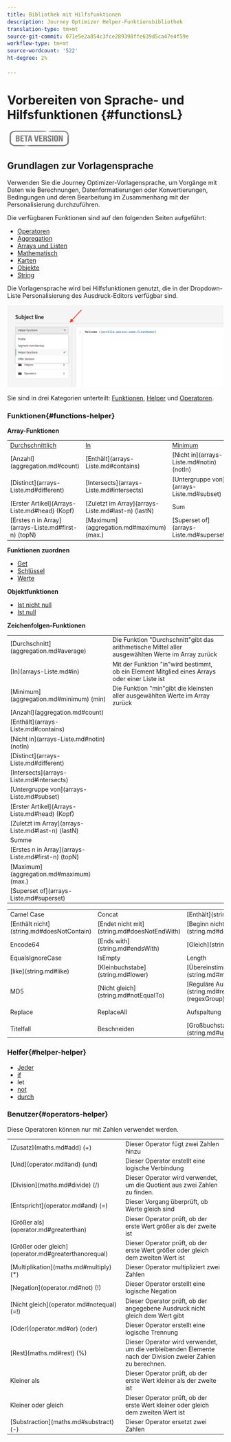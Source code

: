 ```yaml
---
title: Bibliothek mit Hilfsfunktionen
description: Journey Optimizer Helper-Funktionsbibliothek
translation-type: tm+mt
source-git-commit: 071e5e2a854c3fce289398ffe639d5ca47e4f59e
workflow-type: tm+mt
source-wordcount: '522'
ht-degree: 2%

---
```



# Vorbereiten von Sprache- und Hilfsfunktionen {#functionsL}

![](../../assets/do-not-localize/badge.png)


## Grundlagen zur Vorlagensprache

Verwenden Sie die Journey Optimizer-Vorlagensprache, um Vorgänge mit Daten wie Berechnungen, Datenformatierungen oder Konvertierungen, Bedingungen und deren Bearbeitung im Zusammenhang mit der Personalisierung durchzuführen.

Die verfügbaren Funktionen sind auf den folgenden Seiten aufgeführt:

* [Operatoren](operators.md)
* [Aggregation](aggregation.md)
* [Arrays und Listen](arrays-list.md)
* [Mathematisch](maths.md)
* [Karten](maps.md)
* [Objekte](objects.md)
* [String ](string.md)

Die Vorlagensprache wird bei Hilfsfunktionen genutzt, die in der Dropdown-Liste Personalisierung des Ausdruck-Editors verfügbar sind.

![](../assets/access-helper-functions.png)

Sie sind in drei Kategorien unterteilt: [Funktionen](#functions-helper), [Helper](#helper-helper) und [Operatoren](#operators-helper).

### Funktionen{#functions-helper}

**Array-Funktionen**

<table>
    <tr><td><a href="aggregation.md#average">Durchschnittlich</a></td><td><a href="arrays-list.md#in">In</a></td><td><a href="aggregation.md#minimum">Minimum</a></td></tr>
    <tr><td>[Anzahl](aggregation.md#count)</td><td>[Enthält](arrays-Liste.md#contains)</td><td>[Nicht in](arrays-Liste.md#notin) (notIn)</td></tr>
    <tr><td>[Distinct](arrays-Liste.md#different)</td><td>[Intersects](arrays-Liste.md#intersects)</td><td>[Untergruppe von](arrays-Liste.md#subset)</td></tr>
    <tr><td>[Erster Artikel](Arrays-Liste.md#head) (Kopf)</td><td>[Zuletzt im Array](arrays-Liste.md#last-n) (lastN)</td><td>Sum</td></tr>
    <tr><td>[Erstes n in Array](arrays-Liste.md#first-n) (topN)</td><td>[Maximum](aggregation.md#maximum) (max.)</td><td>[Superset of](arrays-Liste.md#superset)</td></tr>
</table>


**Funktionen zuordnen**

* [Get](maps.md#get)
* [Schlüssel](maps.md#keys)
* [Werte](maps.md#values)

**Objektfunktionen**

* [Ist nicht null](objects.md#isNotNull)
* [Ist null](objects.md#isNull)

**Zeichenfolgen-Funktionen**

<table>
    <tr>
        <td>[Durchschnitt](aggregation.md#average)</td><td>Die Funktion "Durchschnitt"gibt das arithmetische Mittel aller ausgewählten Werte im Array zurück</td>
    </tr>
    <tr>
        <td>[In](arrays-Liste.md#in)</td><td>Mit der Funktion "in"wird bestimmt, ob ein Element Mitglied eines Arrays oder einer Liste ist</td>
    </tr>
    <tr>
        <td>[Minimum](aggregation.md#minimum) (min)</td><td>Die Funktion "min"gibt die kleinsten aller ausgewählten Werte im Array zurück</td>
    </tr>
    <tr>
        <td>[Anzahl](aggregation.md#count)</td><td></td>
    </tr>
    <tr>
        <td>[Enthält](arrays-Liste.md#contains)</td><td></td>
    </tr>
    <tr>
        <td>[Nicht in](arrays-Liste.md#notin) (notIn)</td><td></td>
    </tr>
    <tr>
        <td>[Distinct](arrays-Liste.md#different)</td><td></td>
    </tr>
    <tr>
        <td>[Intersects](arrays-Liste.md#intersects)</td><td></td>
    </tr>
    <tr>
        <td>[Untergruppe von](arrays-Liste.md#subset)</td><td></td>
    </tr>
    <tr>
        <td>[Erster Artikel](Arrays-Liste.md#head) (Kopf)</td><td></td>
    </tr>
    <tr>
        <td>[Zuletzt im Array](arrays-Liste.md#last-n) (lastN)</td><td></td>
    </tr>
    <tr>
        <td>Summe</td><td></td>
    </tr>
    <tr>
        <td>[Erstes n in Array](arrays-Liste.md#first-n) (topN)</td><td></td>
    </tr>
    <tr>
        <td>[Maximum](aggregation.md#maximum) (max.)</td><td></td>
    </tr>
    <tr>
        <td>[Superset of](arrays-Liste.md#superset)</td><td></td>
    </tr>
</table>


<table>
    <tr>
        <td>Camel Case</td>
        <td>Concat</td>
        <td>[Enthält](string.md#contains)</td>
    </tr>
    <tr>
        <td>[Enthält nicht](string.md#doesNotContain)</td>
        <td>[Endet nicht mit](string.md#doesNotEndWith)</td>
        <td>[Beginn nicht mit](string.md#doesNotStartWith)</td>
    </tr>
    <tr>
        <td>Encode64</td>
        <td>[Ends with](string.md#endsWith)</td>
        <td>[Gleich](string.md#equals)</td>
    </tr>
    <tr>
        <td>EqualsIgnoreCase</td>
        <td>IsEmpty</td>
        <td>Length</td>
    </tr>
    <tr>
        <td>[like](string.md#like)</td>
        <td>[Kleinbuchstabe](string.md#lower)</td>
        <td>[Übereinstimmungen](string.md#match)</td>
    </tr>
    <tr>
        <td> MD5</td>
        <td>[Nicht gleich](string.md#notEqualTo)</td>
        <td>[Reguläre Ausdruck-Gruppe](string.md#regexGroup) (regexGroup)</td>
    </tr>
    <tr>
        <td>Replace</td><td>ReplaceAll</td>
        <td>Aufspaltung</td>
        <td>[Beginn mit](string.md#startsWith)</td>
    </tr>
    <tr>
        <td>Titelfall</td>
        <td>Beschneiden</td>
        <td>[Großbuchstabe](string.md#upper)</td>
    </tr>
</table>

### Helfer{#helper-helper}

* [Jeder](../personalization-syntax.md#each)
* [if](../personalization-syntax.md#if)
* let
* [not](../personalization-syntax.md#unless)
* [durch](../personalization-syntax.md#with)

### Benutzer{#operators-helper}

Diese Operatoren können nur mit Zahlen verwendet werden.

<table>
    <tr>
        <td>[Zusatz](maths.md#add) (+)</td>
        <td>Dieser Operator fügt zwei Zahlen hinzu</td>
    </tr>
    <tr>
        <td>[Und](operator.md#and) (und)</td>
        <td>Dieser Operator erstellt eine logische Verbindung</td>
    </tr>
    <tr>
        <td>[Division](maths.md#divide) (/)</td>
        <td>Dieser Operator wird verwendet, um die Quotient aus zwei Zahlen zu finden.</td>
    </tr>
    <tr>
        <td>[Entspricht](operator.md#and) (=)</td>
        <td>Dieser Vorgang überprüft, ob Werte gleich sind</td>
    </tr>
    <tr>
        <td>[Größer als](operator.md#greaterthan)</td>
        <td>Dieser Operator prüft, ob der erste Wert größer als der zweite ist</td>
    </tr>
    <tr>
        <td>[Größer oder gleich](operator.md#greaterthanorequal)</td>
        <td>Dieser Operator prüft, ob der erste Wert größer oder gleich dem zweiten Wert ist</td>
    </tr>
    <tr>
        <td>[Multiplikation](maths.md#multiply) (*) </td>
        <td>Dieser Operator multipliziert zwei Zahlen</td>
    </tr>
    <tr>
        <td>[Negation](operator.md#not) (!) </td>
        <td>Dieser Operator erstellt eine logische Negation</td>
    </tr>
    <tr>
        <td>[Nicht gleich](operator.md#notequal) (=!) </td>
        <td>Dieser Operator prüft, ob der angegebene Ausdruck nicht gleich dem Wert gibt</td>
    </tr>
    <tr>
        <td>[Oder](operator.md#or) (oder) </td>
        <td>Dieser Operator erstellt eine logische Trennung</td>
    </tr>
    <tr>
        <td>[Rest](maths.md#rest) (%) </td>
        <td>Dieser Operator wird verwendet, um die verbleibenden Elemente nach der Division zweier Zahlen zu berechnen.</td>
    </tr>
    <tr>
        <td>Kleiner als</td>
        <td>Dieser Operator prüft, ob der erste Wert kleiner als der zweite ist</td>
    </tr>
    <tr>
        <td>Kleiner oder gleich</td>
        <td>Dieser Operator prüft, ob der erste Wert kleiner oder gleich dem zweiten Wert ist</td>
    </tr>
    <tr>
        <td>[Substraction](maths.md#substract) (-) </td>
        <td>Dieser Operator ersetzt zwei Zahlen</td>
    </tr>
</table>
